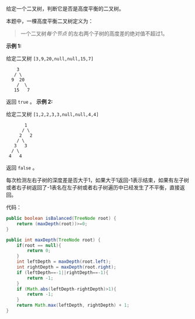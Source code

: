 给定一个二叉树，判断它是否是高度平衡的二叉树。

本题中，一棵高度平衡二叉树定义为：

> 一个二叉树*每个节点* 的左右两个子树的高度差的绝对值不超过1。

**示例 1:**

给定二叉树 `[3,9,20,null,null,15,7]`

```
    3
   / \
  9  20
    /  \
   15   7
```

返回 `true` 。
**示例 2:**

给定二叉树 `[1,2,2,3,3,null,null,4,4]`

```
       1
      / \
     2   2
    / \
   3   3
  / \
 4   4
```

返回 `false` 。

每次检测左右子树的深度差是否大于1，如果大于1返回-1表示结束，如果有左子树或者右子树返回了-1表名在左子树或者右子树遍历中已经发生了不平衡，直接返回。

代码：

```java
public boolean isBalanced(TreeNode root) {
    return (maxDepth(root))>=0;
}

public int maxDepth(TreeNode root) {
    if(root == null){
        return 0;
    }
    int leftDepth = maxDepth(root.left);
    int rightDepth = maxDepth(root.right);
    if (leftDepth==-1||rightDepth==-1){
        return -1;
    }
    if (Math.abs(leftDepth-rightDepth)>1){
        return -1;
    }
    return Math.max(leftDepth, rightDepth) + 1;
}
```

